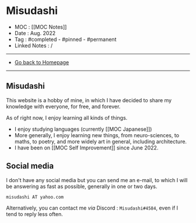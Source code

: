 # Misudashi
- MOC : [[MOC Notes]]
- Date : Aug. 2022
- Tag : #completed  - #pinned - #permanent 
- Linked Notes : /
-------------------
- [Go back to Homepage](https://misudashi.ga/)
-----

## Misudashi
 This website is a hobby of mine, in which I have decided to share my knowledge with everyone, for free, and forever.

As of right now, I enjoy learning all kinds of things. 
- I enjoy studying languages (currently [[MOC Japanese]])
- More generally, I enjoy learning new things, from neuro-sciences, to maths, to poetry, and more widely art in general, including architecture.
- I have been on [[MOC Self Improvement]] since June 2022. 

##  Social media
I don't have any social media but you can send me an e-mail, to which I will be answering as fast as possible, generally in one or two days.

`misudashi AT yahoo.com`

Alternatively, you can contact me *via* Discord : `Misudashi#4584`, even if I tend to reply less often.